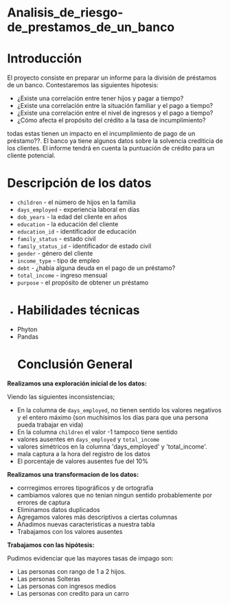 # Analisis_de_riesgo-de_prestamos_de_un_banco
# Introducción
El proyecto consiste en preparar un informe para la división de préstamos de un banco.
Contestaremos las siguientes hipotesis:
- ¿Existe una correlación entre tener hijos y pagar a tiempo?
- ¿Existe una correlación entre la situación familiar y el pago a tiempo?
- ¿Existe una correlación entre el nivel de ingresos y el pago a tiempo?
- ¿Cómo afecta el propósito del crédito a la tasa de incumplimiento?
 
todas estas tienen un impacto en el incumplimiento de pago de un préstamo??. 
El banco ya tiene algunos datos sobre la solvencia crediticia de los clientes.
El informe tendrá en cuenta la puntuación de crédito para un cliente potencial. 
# Descripción de los datos
- `children` - el número de hijos en la familia
- `days_employed` - experiencia laboral en días
- `dob_years` - la edad del cliente en años
- `education` - la educación del cliente
- `education_id` - identificador de educación
- `family_status` - estado civil
- `family_status_id` - identificador de estado civil
- `gender` - género del cliente
- `income_type` - tipo de empleo
- `debt` - ¿había alguna deuda en el pago de un préstamo?
- `total_income` - ingreso mensual
- `purpose` - el propósito de obtener un préstamo
- # Habilidades técnicas
- Phyton
- Pandas
  # Conclusión General
**Realizamos una exploración inicial de los datos:**

Viendo las siguientes inconsistencias;

- En la columna de `days_employed`, no tienen sentido los valores negativos y el entero máximo (son muchísimos los días para que una persona pueda trabajar en vida)
- En la columna `children` el valor -1 tampoco tiene sentido
- valores ausentes en `days_employed` y `total_income`
- valores simétricos en la columna 'days_employed' y 'total_income'.
- mala captura a la hora del registro de los datos 
- El porcentaje de valores ausentes fue del 10%


**Realizamos una transformacion de los datos:**
- corrregimos errores tipográficos y de ortografia
- cambiamos valores que no tenian ningun sentido probablemente por errores de captura
- Eliminamos datos duplicados
- Agregamos valores más descriptivos a ciertas columnas
- Añadimos nuevas caracteristicas a nuestra tabla
- Trabajamos con los valores ausentes


**Trabajamos con las hipótesis:**

Pudimos evidenciar que las mayores tasas de impago son: 

- Las personas con rango de 1 a 2 hijos.
- Las personas Solteras
- Las personas con ingresos medios
- Las personas con credito para un carro

